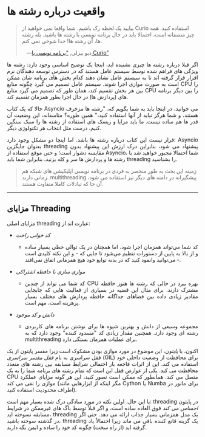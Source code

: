 # واقعیت درباره رشته ها
>بیایید یک لحظه رک باشیم. شما واقعا نمی خواهید از Curio استفاده کنید. همه چیز منصفانه است،
>احتمالا باید در حال برنامه نویسی با رشته ها باشید. بله رشته ها، آن رشته ها! جدا شوخی نمی کنم.
>
>&nbsp;&nbsp;&nbsp;—دیو بیزلی, [“برنامه نویسی با Curio”](https://oreil.ly/oXJaC)

<p style='text-align: justify;'>اگر قبلا درباره رشته ها چیزی نشنیده اید، اینجا یک توضیح اساسی وجود دارد: رشته ها ویژگی های فراهم شده توسط سیستم عامل هستند که در دسترس توسعه دهندگان نرم افزار قرار گرفته اند تا به سیستم عامل نشان دهند کدام بخش های برنامه شان ممکن است به صورت موازی اجرا شوند. سیستم عامل تصمیم می گیرد چگونه منابع CPU را بین هر بخش تقسیم کند، همان طور که تصمیم می گیرد منابع CPU را بین دیگر برنامه های (پردازش ها) در حال اجرا بطور همزمان تقسیم کند.</p>

<p style='text-align: justify;'>حالا که یک کتاب Asyncio می خوانید، در اینجا باید به شما بگویم که، "رشته ها مزخرف هستند، و شما هرگز نباید از آنها استفاده کنید،" همین طوره؟ متاسفانه، این وضعیت آن قدر ها هم ساده نیست. ما باید مزایا و ریسک های استفاده از رشته ها را سبک سنگین کنیم، درست مثل انتخاب هر تکنولوژی دیگر.</p>

<p style='text-align: justify'>قرار نیست این کتاب درباره رشته ها باشد. اما اینجا دو مشکل وجود دارد: Asyncio بعنوان جایگزین threading پیشنهاد می شود، بنابراین درک ارزش این پیشنهاد بدون مقایسه دشوار است؛ و حتی موقع استفاده از Asyncio، شما احتمالا مجبور خواهید شد با رشته ها و پردازش ها سر و کله بزنید، بنابراین شما باید threading را بشناسید.</p>

>زمینه این بحث به طور منحصر به فردی در برنامه نویسی اپلیکیشن های شبکه هم زمانی دارند.
>multithreading پیشگیرانه در دامنه های دیگر نیز استفاده می شود، آن جا که تبادلات کاملا متفاوت هستند.
<hr>

## مزایای Threading

مزایای اصلی threading عبارت اند از:
- *کد خوانی راحت*
    - <p style='text-align: justify'>کد شما می‌تواند همزمان اجرا شود، اما همچنان در یک توالی خطی بسیار ساده و از بالا به پایین از دستورات تنظیم می‌شود تا جایی که - و این نکته کلیدی است - می‌توانید وانمود کنید که در بدنه توابع خود هیچ همزمانی اتفاق نمی‌افتد.</p>

- *موازی سازی با حافظه اشتراکی*
  -  <p style='text-align: justify'>کد شما می تواند از چندین CPU بهره ببرد در حالی که رشته ها هنوز حافظه مشترک دارند. برای مثال این قضیه در بسیاری از فعالیت هایی که جابجایی مقادیر زیادی داده بین فضاهای جداگانه حافظه پردازش های مختلف بسیار پرهزینه است، مهم است.</p>

- *دانش و کد موجود*
  - <p style='text-align: justify'>مجموعه وسیعی از دانش و بهترین شیوه ها برای نوشتن برنامه های کاربردی رشته ای وجود دارد. همچنین مقدار زیادی کد "مسدود کننده" وجود دارد که به multithreading برای عملیات همزمان بستگی دارد.</p>

<p style='text-align: justify'>
اکنون، با <i>پایتون</i>، این موضوع در مورد موازی بودن مشکوک است زیرا مفسر پایتون از یک قفل سراسری به نام <i>قفل مفسر سراسری</i> (GIL) برای محافظت از وضعیت داخلی خود استفاده می کند. این از اثرات فاجعه بار احتمالی شرایط مسابقه بین رشته های متعدد محافظت می کند. یکی از عوارض قفل این است که تمام رشته های برنامه شما را به یک CPU متصل می کند. همانطور که ممکن است تصور کنید، این هر گونه مزایای عملکرد موازی را نفی می کند (مگر اینکه از ابزارهایی مانند Cython یا Numba برای مانور در اطراف محدودیت استفاده کنید).
</p>
<p style='text-align: justify'>با این حال، اولین نکته در مورد سادگی درک شده بسیار مهم است: threading در پایتون <i>احساس می کند</i> فوق العاده ساده است، و اگر قبلاً توسط باگ های غیرممکن در شرایط مسابقه نسوخته اید، threading یک مدل همزمانی بسیار جذاب ارائه می دهد. حتی اگر در گذشته سوخته باشید، threading یک گزینه قانع کننده باقی می ماند زیرا احتمالاً یاد گرفته اید (از راه سخت) چگونه کد خود را ساده و ایمن نگه دارید.
</p>